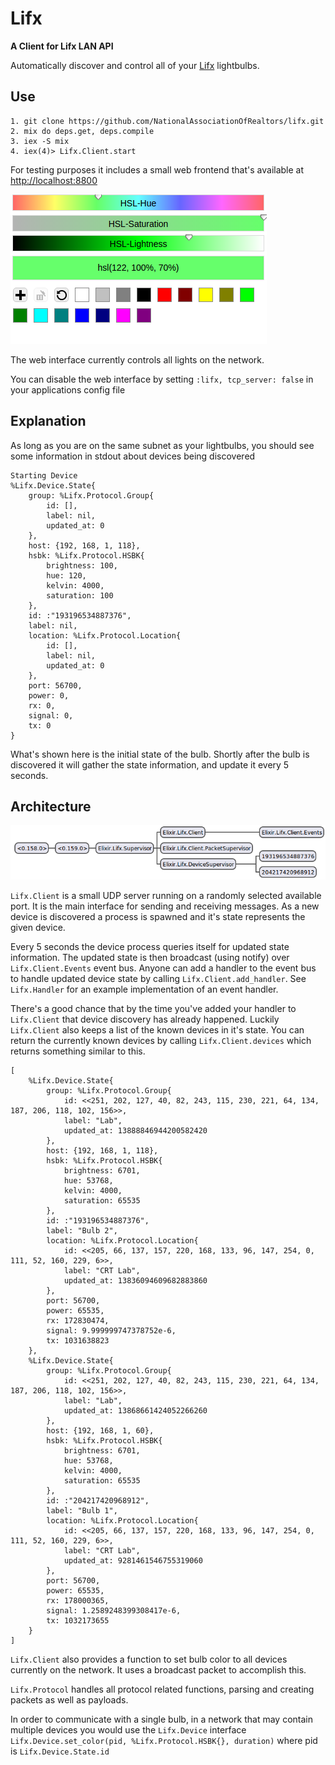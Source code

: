 # Lifx

**A Client for Lifx LAN API**

Automatically discover and control all of your [Lifx](http://lifx.com) lightbulbs.

## Use

    1. git clone https://github.com/NationalAssociationOfRealtors/lifx.git
    2. mix do deps.get, deps.compile
    3. iex -S mix
    4. iex(4)> Lifx.Client.start

For testing purposes it includes a small web frontend that's available at [http://localhost:8800](http://localhost:8800)

![Web Interface](./images/web-interface1.png)

The web interface currently controls all lights on the network.

You can disable the web interface by setting `:lifx, tcp_server: false` in your applications config file

## Explanation

As long as you are on the same subnet as your lightbulbs, you should see some information in stdout about devices being discovered

    Starting Device
    %Lifx.Device.State{
        group: %Lifx.Protocol.Group{
            id: [],
            label: nil,
            updated_at: 0
        },
        host: {192, 168, 1, 118},
        hsbk: %Lifx.Protocol.HSBK{
            brightness: 100,
            hue: 120,
            kelvin: 4000,
            saturation: 100
        },
        id: :"193196534887376",
        label: nil,
        location: %Lifx.Protocol.Location{
            id: [],
            label: nil,
            updated_at: 0
        },
        port: 56700,
        power: 0,
        rx: 0,
        signal: 0,
        tx: 0
    }

What's shown here is the initial state of the bulb. Shortly after the bulb is discovered it will gather the state information, and update it every 5 seconds.

## Architecture

![Architecture Image](./images/lifx_architecture.png)

`Lifx.Client` is a small UDP server running on a randomly selected available port. It is the main interface for sending and receiving messages. As a new device is discovered a process is spawned and it's state represents the given device.

Every 5 seconds the device process queries itself for updated state information. The updated state is then broadcast (using notify) over `Lifx.Client.Events` event bus. Anyone can add a handler to the event bus to handle updated device state by calling `Lifx.Client.add_handler`. See `Lifx.Handler` for an example implementation of an event handler.

There's a good chance that by the time you've added your handler to `Lifx.Client` that device discovery has already happened. Luckily `Lifx.Client` also keeps a list of the known devices in it's state. You can return the currently known devices by calling `Lifx.Client.devices` which returns something similar to this.

    [
        %Lifx.Device.State{
            group: %Lifx.Protocol.Group{
                id: <<251, 202, 127, 40, 82, 243, 115, 230, 221, 64, 134, 187, 206, 118, 102, 156>>,
                label: "Lab",
                updated_at: 13888846944200582420
            },
            host: {192, 168, 1, 118},
            hsbk: %Lifx.Protocol.HSBK{
                brightness: 6701,
                hue: 53768,
                kelvin: 4000,
                saturation: 65535
            },
            id: :"193196534887376",
            label: "Bulb 2",
            location: %Lifx.Protocol.Location{
                id: <<205, 66, 137, 157, 220, 168, 133, 96, 147, 254, 0, 111, 52, 160, 229, 6>>,
                label: "CRT Lab",
                updated_at: 13836094609682883860
            },
            port: 56700,
            power: 65535,
            rx: 172830474,
            signal: 9.999999747378752e-6,
            tx: 1031638823
        },
        %Lifx.Device.State{
            group: %Lifx.Protocol.Group{
                id: <<251, 202, 127, 40, 82, 243, 115, 230, 221, 64, 134, 187, 206, 118, 102, 156>>,
                label: "Lab",
                updated_at: 13868661424052266260
            },
            host: {192, 168, 1, 60},
            hsbk: %Lifx.Protocol.HSBK{
                brightness: 6701,
                hue: 53768,
                kelvin: 4000,
                saturation: 65535
            },
            id: :"204217420968912",
            label: "Bulb 1",
            location: %Lifx.Protocol.Location{
                id: <<205, 66, 137, 157, 220, 168, 133, 96, 147, 254, 0, 111, 52, 160, 229, 6>>,
                label: "CRT Lab",
                updated_at: 9281461546755319060
            },
            port: 56700,
            power: 65535,
            rx: 178000365,
            signal: 1.2589248399308417e-6,
            tx: 1032173655
        }
    ]

`Lifx.Client` also provides a function to set bulb color to all devices currently on the network. It uses a broadcast packet to accomplish this.

`Lifx.Protocol` handles all protocol related functions, parsing and creating packets as well as payloads.

In order to communicate with a single bulb, in a network that may contain multiple devices you would use the `Lifx.Device` interface `Lifx.Device.set_color(pid, %Lifx.Protocol.HSBK{}, duration)` where pid is `Lifx.Device.State.id`

